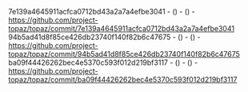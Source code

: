 7e139a4645911acfca0712bd43a2a7a4efbe3041 -  () -  () - https://github.com/project-topaz/topaz/commit/7e139a4645911acfca0712bd43a2a7a4efbe3041
94b5ad41d8f85ce426db23740f140f82b6c47675 -  () -  () - https://github.com/project-topaz/topaz/commit/94b5ad41d8f85ce426db23740f140f82b6c47675
ba09f44426262bec4e5370c593f012d219bf3117 -  () -  () - https://github.com/project-topaz/topaz/commit/ba09f44426262bec4e5370c593f012d219bf3117
